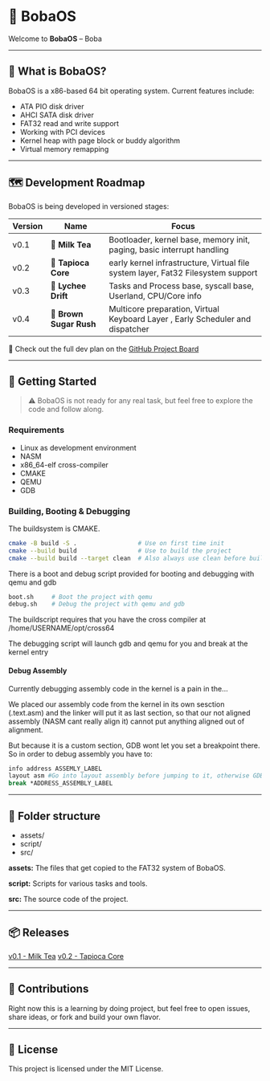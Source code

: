 # 🧋 BobaOS

Welcome to **BobaOS** – Boba

---

## 🔧 What is BobaOS?

BobaOS is a x86-based 64 bit operating system.
Current features include:

- ATA PIO disk driver
- AHCI SATA disk driver
- FAT32 read and write support
- Working with PCI devices 
- Kernel heap with page block or buddy algorithm
- Virtual memory remapping 

---

## 🗺️ Development Roadmap

BobaOS is being developed in versioned stages:

| Version | Name             | Focus                                           |
|---------|------------------|--------------------------------------------------|
| v0.1    | 🧋  **Milk Tea**     | Bootloader, kernel base, memory init, paging, basic interrupt handling |
| v0.2    | 🧱 **Tapioca Core** | early kernel infrastructure, Virtual file system layer, Fat32 Filesystem support |
| v0.3    | 🍒 **Lychee Drift** | Tasks and Process base, syscall base, Userland, CPU/Core info |
| v0.4   | 🍬 **Brown Sugar Rush** | Multicore preparation, Virtual Keyboard Layer , Early Scheduler and dispatcher |

📌 Check out the full dev plan on the [GitHub Project Board](https://github.com/users/Waaal/projects/1/views/1)

---

## 🚀 Getting Started

> ⚠️ BobaOS is not ready for any real task, but feel free to explore the code and follow along.

### Requirements

- Linux as development environment
- NASM
- x86_64-elf cross-compiler
- CMAKE
- QEMU
- GDB

### Building, Booting & Debugging
The buildsystem is CMAKE.
```bash
cmake -B build -S .                 # Use on first time init
cmake --build build                 # Use to build the project
cmake --build build --target clean  # Also always use clean before building again
```


There is a boot and debug script provided for booting and debugging with qemu and gdb
```bash
boot.sh     # Boot the project with qemu
debug.sh    # Debug the project with qemu and gdb
```


The buildscript requires that you have the cross compiler at /home/USERNAME/opt/cross64


The debugging script will launch gdb and qemu for you and break at the kernel entry


#### Debug Assembly
Currently debugging assembly code in the kernel is a pain in the...


We placed our assembly code from the kernel in its own sesction (.text.asm) and the linker will put it as last section, so that our not aligned assembly (NASM cant really align it) cannot put anything aligned out of alignment.


But because it is a custom section, GDB wont let you set a breakpoint there.
So in order to debug assembly you have to:
```bash
info address ASSEMLY_LABEL
layout asm #Go into layout assembly before jumping to it, otherwise GDB will bug out
break *ADDRESS_ASSEMBLY_LABEL
```

---

## 📂 Folder structure
- assets/
- script/
- src/

**assets:** The files that get copied to the FAT32 system of BobaOS.


**script:** Scripts for various tasks and tools.


**src:** The source code of the project.

---

## 📦 Releases

[v0.1 - Milk Tea](https://github.com/Waaal/BobaOS/releases/tag/V0.1)
[v0.2 - Tapioca Core](https://github.com/Waaal/BobaOS/releases/tag/V0.2)

---

## 🤝 Contributions

Right now this is a learning by doing project, but feel free to open issues, share ideas, or fork and build your own flavor.

---


## 📜 License

This project is licensed under the MIT License.
